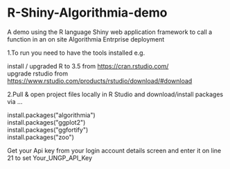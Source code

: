 # R-Shiny-Algorithmia-demo
A demo using the R language Shiny web application framework to call a function in an on site Algorithmia Entrprise deployment

1.To run you need to have the tools installed e.g. 

   install / upgraded R to 3.5  from https://cran.rstudio.com/  
   upgrade rstudio from https://www.rstudio.com/products/rstudio/download/#download


2.Pull & open project files locally in R Studio and download/install packages via ... 

   install.packages("algorithmia")  
   install.packages("ggplot2")  
   install.packages("ggfortify")  
   install.packages("zoo")  


Get your Api key from your login account details screen and enter it on line 21 to set Your_UNGP_API_Key
